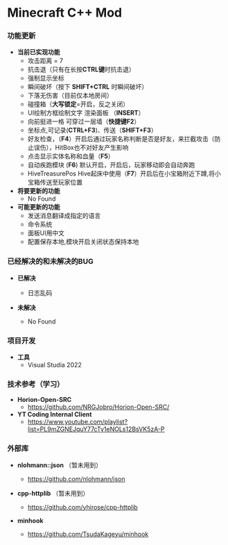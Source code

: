 ﻿# Minecraft  C++ Mod

### **功能更新**

- **当前已实现功能**
  - 攻击距离 = 7
  - 抗击退（只有在长按**CTRL键**时抗击退）
  - 强制显示坐标
  - 瞬间破坏（按下 **SHIFT+CTRL** 时瞬间破坏）
  - 下落无伤害（目前仅本地房间）
  - 碰撞箱（**大写锁定**=开启，反之关闭）
  - UI绘制方框绘制文字 渲染面板 （**INSERT**）
  - 向前挺进一格 可穿过一层墙（**快捷键F2**）
  - 坐标点,可记录(**CTRL+F3**)、传送（**SHIFT+F3**）
  - 好友检查，（**F4**）开启后通过玩家名称判断是否是好友，来拦截攻击（防止误伤），HitBox也不对好友产生影响
  - 点击显示实体名称和血量（**F5**）
  - 自动疾跑模块 (**F6**) 默认开启，开启后，玩家移动即会自动奔跑
  - HiveTreasurePos Hive起床中使用（**F7**）开启后在小宝箱附近下蹲,将小宝箱传送至玩家位置
- **将要更新的功能**
  - No Found
- **可能更新的功能**
  - 发送消息翻译成指定的语言
  - 命令系统
  - 面板UI用中文
  - 配置保存本地,模块开启关闭状态保持本地
  
### **已经解决的和未解决的BUG**
- **已解决**
  - 日志乱码

- **未解决**
  - No Found
  
### **项目开发**
- **工具**
  - Visual Studia 2022

### **技术参考（学习）**
- **Horion-Open-SRC**
  - https://github.com/NRGJobro/Horion-Open-SRC/
- **YT Coding Internal Client**
  - https://www.youtube.com/playlist?list=PL9mZGNEJquY77cTy1eNOLs12BsVK5zA-P

### **外部库**
- **nlohmann::json** （暂未用到）
  - https://github.com/nlohmann/json
  
- **cpp-httplib** （暂未用到）
  - https://github.com/yhirose/cpp-httplib

- **minhook**
  - https://github.com/TsudaKageyu/minhook

